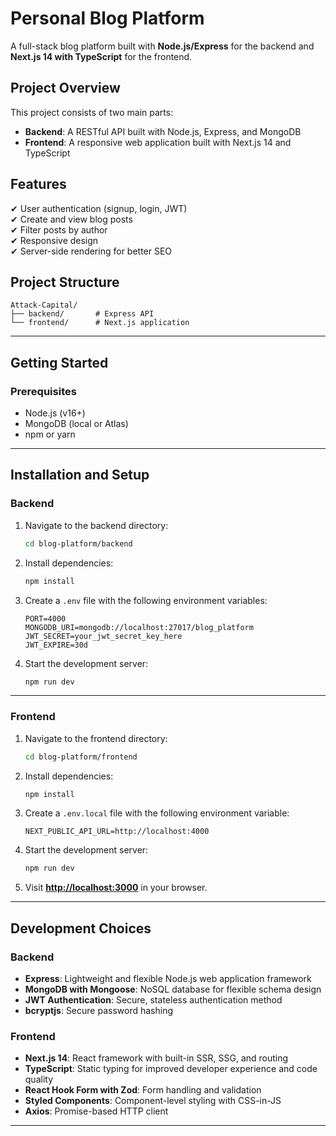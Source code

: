 # Personal Blog Platform

A full-stack blog platform built with **Node.js/Express** for the backend and **Next.js 14 with TypeScript** for the frontend.

## Project Overview

This project consists of two main parts:

- **Backend**: A RESTful API built with Node.js, Express, and MongoDB  
- **Frontend**: A responsive web application built with Next.js 14 and TypeScript  

## Features

✔ User authentication (signup, login, JWT)  
✔ Create and view blog posts  
✔ Filter posts by author  
✔ Responsive design  
✔ Server-side rendering for better SEO  

## Project Structure

```
Attack-Capital/
├── backend/       # Express API
└── frontend/      # Next.js application
```

---

## Getting Started  

### Prerequisites

- Node.js (v16+)
- MongoDB (local or Atlas)
- npm or yarn

---

## Installation and Setup  

### **Backend**

1. Navigate to the backend directory:
   ```bash
   cd blog-platform/backend
   ```
2. Install dependencies:
   ```bash
   npm install
   ```
3. Create a `.env` file with the following environment variables:
   ```env
   PORT=4000
   MONGODB_URI=mongodb://localhost:27017/blog_platform
   JWT_SECRET=your_jwt_secret_key_here
   JWT_EXPIRE=30d
   ```
4. Start the development server:
   ```bash
   npm run dev
   ```

---

### **Frontend**

1. Navigate to the frontend directory:
   ```bash
   cd blog-platform/frontend
   ```
2. Install dependencies:
   ```bash
   npm install
   ```
3. Create a `.env.local` file with the following environment variable:
   ```env
   NEXT_PUBLIC_API_URL=http://localhost:4000
   ```
4. Start the development server:
   ```bash
   npm run dev
   ```
5. Visit **[http://localhost:3000](http://localhost:3000)** in your browser.

---

## Development Choices  

### **Backend**
- **Express**: Lightweight and flexible Node.js web application framework  
- **MongoDB with Mongoose**: NoSQL database for flexible schema design  
- **JWT Authentication**: Secure, stateless authentication method  
- **bcryptjs**: Secure password hashing  

### **Frontend**
- **Next.js 14**: React framework with built-in SSR, SSG, and routing  
- **TypeScript**: Static typing for improved developer experience and code quality  
- **React Hook Form with Zod**: Form handling and validation  
- **Styled Components**: Component-level styling with CSS-in-JS  
- **Axios**: Promise-based HTTP client  

---

 

